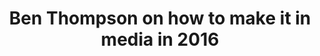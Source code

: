 ---
categories: ['podcasts', 'all_articles']
provider_display: "www.vox.com"
provider_name: "The Ezra Klein Show"
favicon_url: "https://cdn0.vox-cdn.com/community_logos/52517/voxv.png"
title: "Ben Thompson on how to make it in media in 2016"
published: "2016-04-21T13:30:03"
source: http://www.vox.com/technology/2016/4/21/11464604/ben-thompson-ezra-klein-show
raw_source: http://cdn.panoply.fm/PP5241567570.mp3
thumbnail: http://discover.pocketcasts.com/discover/images/400/1d3ce9a0-ae3d-0133-2e33-6dc413d6d41d.jpg
---